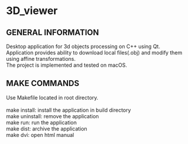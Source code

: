 # 3D_viewer

## GENERAL INFORMATION

Desktop application for 3d objects processing on C++ using Qt.<br>
Application provides ability to download local files(.obj) and modify them using affine transformations.<br>
The project is implemented and tested on macOS.

## MAKE COMMANDS

Use Makefile located in root directory.<br></br>
make install: install the application in build directory<br>
make uninstall: remove the application<br>
make run: run the application<br>
make dist: archive the application<br>
make dvi: open html manual<br>
